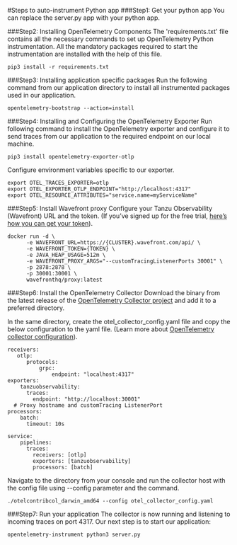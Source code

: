 #Steps to auto-instrument Python app
###Step1: Get your python app
You can replace the server.py app with your python app.

###Step2: Installing OpenTelemetry Components
The 'requirements.txt' file contains all the necessary commands to set up OpenTelemetry Python instrumentation. 
All the mandatory packages required to start the instrumentation are installed with the help of this file. 
```
pip3 install -r requirements.txt
```
###Step3: Installing application specific packages
Run the following command from our application directory to install all instrumented packages used in our application.
```
opentelemetry-bootstrap --action=install
```

###Step4: Installing and Configuring the OpenTelemetry Exporter
Run following command to install the OpenTelemetry exporter and configure it to send traces from our application to the required endpoint on our local machine.
```
pip3 install opentelemetry-exporter-otlp
```
Configure environment variables specific to our exporter.
```
export OTEL_TRACES_EXPORTER=otlp
export OTEL_EXPORTER_OTLP_ENDPOINT="http://localhost:4317"
export OTEL_RESOURCE_ATTRIBUTES="service.name=myServiceName"
```
###Step5: Install Wavefront proxy
Configure your Tanzu Observability (Wavefront) URL and the token. (If you’ve signed up for the free trial, [here’s how you can get your token](https://docs.wavefront.com/users_account_managing.html#generate-an-api-token)).
```
docker run -d \
      -e WAVEFRONT_URL=https://{CLUSTER}.wavefront.com/api/ \
      -e WAVEFRONT_TOKEN={TOKEN} \
      -e JAVA_HEAP_USAGE=512m \
      -e WAVEFRONT_PROXY_ARGS="--customTracingListenerPorts 30001" \
      -p 2878:2878 \
      -p 30001:30001 \
      wavefronthq/proxy:latest
```

###Step6: Install the OpenTelemetry Collector
Download the binary from the latest release of the [OpenTelemetry Collector project](https://github.com/open-telemetry/opentelemetry-collector-contrib/releases/tag/v0.40.0) and add it to a preferred directory.

In the same directory, create the otel_collector_config.yaml file and copy the below configuration to the yaml file. (Learn more about [OpenTelemetry collector configuration](https://opentelemetry.io/docs/collector/configuration/)).

```
receivers:
   otlp:
      protocols:
          grpc:
              endpoint: "localhost:4317"
exporters:
    tanzuobservability:
      traces:
        endpoint: "http://localhost:30001" 
  # Proxy hostname and customTracing ListenerPort
processors:
    batch:
      timeout: 10s
      
service:
    pipelines:
      traces:
        receivers: [otlp]
        exporters: [tanzuobservability]
        processors: [batch]
```

Navigate to the directory from your console and run the collector host with the config file using --config parameter and the command.
```
./otelcontribcol_darwin_amd64 --config otel_collector_config.yaml
```

###Step7: Run your application
The collector is now running and listening to incoming traces on port 4317.
Our next step is to start our application:
```
opentelemetry-instrument python3 server.py
```


